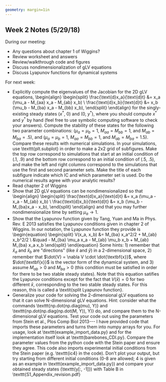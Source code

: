 ```yaml
---
geometry: margin=1in
---
```


Week 2 Notes (5/29/18)
----------------------

During our meeting:

+ Any questions about chapter 1 of Wiggins?
+ Review worksheet and answers
+ Review/walkthrough code and figures
+ Discuss nondimensionalization of gLV equations
+ Discuss Lyapunov functions for dynamical systems

For next week:

+ Explicitly compute the eigenvalues of the Jacobian for the 2D gLV equations,
    \begin{align} \begin{split}
        \frac{\text{d}x_a}{\text{d}t} &= x_a (\mu_a - M_{aa} x_a - M_{ab} x_b) \\
        \frac{\text{d}x_b}{\text{d}t} &= x_b (\mu_b - M_{ba} x_a - M_{bb} x_b),
    \end{split} \end{align}
    for the singly-existing steady states $(x^*, \ 0)$ and $(0, \ y^*)$, where
    you should compute $x^*$ and $y^*$ by hand (feel free to use symbolic
    computing software to check your answers). Compute the stability of
    these states for the following two parameter combinations: ($\mu_a =
    \mu_b = 1$, $M_{aa} = M_{bb} = 1$, and $M_{ab} = M_{ba} = .5$), and ($\mu_a
    = \mu_b = 1$, $M_{aa} = M_{bb} = 1$, and $M_{ab} = M_{ba} = 1.5$).  Compare
    these results with numerical simulations. In your simulations, use
    \texttt{plt.subplot} in order to make a 2x2 grid of subfigures. Make the
    top row correspond to simulations that start at an initial condition of
    (.1, .9) and the bottom row correspond to an initial condition of (.5, .5),
    and make the left and right columns correspond to the simulations that use
    the first and second parameter sets. Make the title of each subfigure
    indicate which IC and which parameter set is used. Do the numerical results
    agree with your analytic results?
+ Read chapter 2 of Wiggins
+ Show that 2D gLV equations can be nondimensionalized so that
    \begin{align} \begin{split}
        \frac{\text{d}x_a}{\text{d}t} &= x_a (\mu_a - x_a - M_{ab} x_b) \\
        \frac{\text{d}x_b}{\text{d}t} &= x_b (\mu_b - M_{ba}x_a - x_b),
    \end{split} \end{align}
  and that you may further nondimensionalize time by setting $\mu_a \to 1$.
+ Show that the Lyapunov function given by Tang, Yuan and Ma in Phys. Rev. E
  2013 satisfies the Lyapunov conditions given in chapter 2 of Wiggins. In our
  notation, the Lyapunov function they provide is
    \begin{equation}
    \begin{split}
      V(x_a, x_b) &= M_{ba} x_a^2/2 + M_{ab} x_b^2/2 \\ 
      &\quad - M_{ba} \mu_a x_a - M_{ab} \mu_b x_b + M_{ab} M_{ba} x_a x_b
    \end{split}
    \end{equation}
  Some hints: 1) remember that $\hat{x}_a$ and $\hat{x}_b$ are "directions"
  (like $\hat{x}$ and $\hat{y}$) in a 2-dimensional space, 2) remember that
  $\dot{V} = \nabla V \cdot \dot{\textbf{x}}$, where $\dot{\textbf{x}}$ is the
  vector form of the dynamical system, and 3) assume $M_{ab} > 0$ and $M_{ba} >
  0$ (this condition must be satisfied in order for there to be two stable
  steady states). Note that this equation satifies the Lyapunov conditions
  except for the fact that $V(\bar{x}) = 0$ for two different $\bar{x}$,
  corresponding to the two stable steady states.  For this reason, this is
  called a \textit{split Lyapunov function}.
+ Generalize your code for solving the 2-dimensional gLV equations so that it
  can solve N-dimensional gLV equations. Hint: consider what the commands
  \texttt{np.dot(np.diag(mu), Y)} and \texttt{np.dot(np.diag(np.dot(M, Y)), Y)}
  do, and compare them to the N-dimensional gLV equations.  Test your code out
  using the parameters from Stein et al., Plos Comp Biol 2013--- I have
  provided code that imports these parameters and turns them into numpy arrays
  for you. For usage, look at \texttt{example\_import\_data.py} and for the
  implementation itself look at \texttt{barebones\_CDI.py}. Compare the
  parameter values from the python code with the Stein paper and ensure they
  agree. This code also imports experimental initial conditions from the Stein
  paper (e.g.  \texttt{ic4} in the code). Don't plot your output, but try
  starting from different initial conditions (0-8 are allowed; 4 is given as an
  example in \texttt{example\_import\_data.py}) and compare your obtained
  steady states (\texttt{y[:, -1]}) with Table B in
  \texttt{S1\_Appendix\_revision.pdf}

